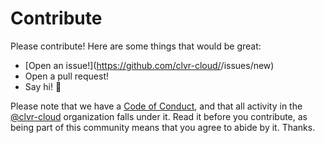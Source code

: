 # Contribute

Please contribute! Here are some things that would be great:

- [Open an issue!](https://github.com/clvr-cloud/<Replace Title>/issues/new)
- Open a pull request!
- Say hi! :wave:

Please note that we have a [Code of Conduct](CODE_OF_CONDUCT.md), and that all activity in the [@clvr-cloud](https://github.com/clvr-cloud) organization falls under it. Read it before you contribute, as being part of this community means that you agree to abide by it. Thanks.
